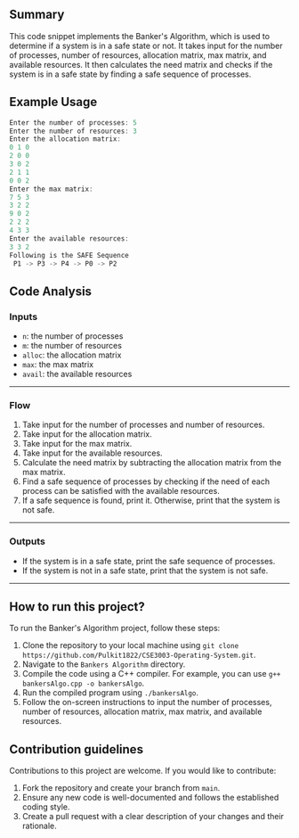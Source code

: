 ## Summary
This code snippet implements the Banker's Algorithm, which is used to determine if a system is in a safe state or not. It takes input for the number of processes, number of resources, allocation matrix, max matrix, and available resources. It then calculates the need matrix and checks if the system is in a safe state by finding a safe sequence of processes.

## Example Usage
```cpp
Enter the number of processes: 5
Enter the number of resources: 3
Enter the allocation matrix:
0 1 0
2 0 0
3 0 2
2 1 1
0 0 2
Enter the max matrix:
7 5 3
3 2 2
9 0 2
2 2 2
4 3 3
Enter the available resources:
3 3 2
Following is the SAFE Sequence
 P1 -> P3 -> P4 -> P0 -> P2
```

## Code Analysis
### Inputs
- `n`: the number of processes
- `m`: the number of resources
- `alloc`: the allocation matrix
- `max`: the max matrix
- `avail`: the available resources
___
### Flow
1. Take input for the number of processes and number of resources.
2. Take input for the allocation matrix.
3. Take input for the max matrix.
4. Take input for the available resources.
5. Calculate the need matrix by subtracting the allocation matrix from the max matrix.
6. Find a safe sequence of processes by checking if the need of each process can be satisfied with the available resources.
7. If a safe sequence is found, print it. Otherwise, print that the system is not safe.
___
### Outputs
- If the system is in a safe state, print the safe sequence of processes.
- If the system is not in a safe state, print that the system is not safe.
___

## How to run this project?
To run the Banker's Algorithm project, follow these steps:
1. Clone the repository to your local machine using `git clone https://github.com/Pulkit1822/CSE3003-Operating-System.git`.
2. Navigate to the `Bankers Algorithm` directory.
3. Compile the code using a C++ compiler. For example, you can use `g++ bankersAlgo.cpp -o bankersAlgo`.
4. Run the compiled program using `./bankersAlgo`.
5. Follow the on-screen instructions to input the number of processes, number of resources, allocation matrix, max matrix, and available resources.

## Contribution guidelines
Contributions to this project are welcome. If you would like to contribute:
1. Fork the repository and create your branch from `main`.
2. Ensure any new code is well-documented and follows the established coding style.
3. Create a pull request with a clear description of your changes and their rationale.
